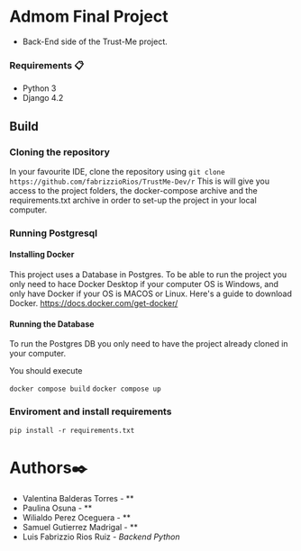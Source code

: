 # Admom Final Project

- Back-End side of the Trust-Me project.

### Requirements 📋
- Python 3
- Django 4.2

## Build
### Cloning the repository

In your favourite IDE, clone the repository using `git clone https://github.com/fabrizzioRios/TrustMe-Dev/r`
This is will give you access to the project folders, the docker-compose archive and the requirements.txt archive in order to set-up the project in your local computer.

### Running Postgresql

#### Installing Docker
This project uses a Database in Postgres. To be able to run the project you only need to hace Docker Desktop if your computer OS is Windows, and only have Docker if your OS is MACOS or Linux.
Here's a guide to download Docker. https://docs.docker.com/get-docker/

#### Running the Database
To run the Postgres DB you only need to have the project already cloned in your computer.

You should execute

`docker compose build`
`docker compose up`


### Enviroment and install requirements

`pip install -r requirements.txt`

# Authors✒️
- Valentina Balderas Torres - ** 
- Paulina Osuna - ** 
- Wilialdo Perez Oceguera - ** 
- Samuel Gutierrez Madrigal - ** 
- Luis Fabrizzio Rios Ruiz - *Backend Python* 
